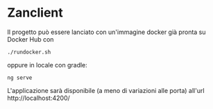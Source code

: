 # Zanclient

Il progetto può essere lanciato con un'immagine docker già pronta su Docker Hub con

`./rundocker.sh`

oppure in locale con gradle:

`ng serve`

L'applicazione sarà disponibile (a meno di variazioni alle porta) all'url http://localhost:4200/


